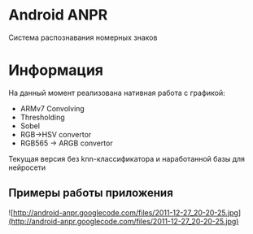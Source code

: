 # Android ANPR #
Система распознавания номерных знаков

# Информация #
На данный момент реализована нативная работа с графикой:
  * ARMv7 Convolving
  * Thresholding
  * Sobel
  * RGB->HSV convertor
  * RGB565 -> ARGB convertor

Текущая версия без knn-классификатора и наработанной базы для нейросети


## Примеры работы приложения ##
![http://android-anpr.googlecode.com/files/2011-12-27_20-20-25.jpg](http://android-anpr.googlecode.com/files/2011-12-27_20-20-25.jpg)
